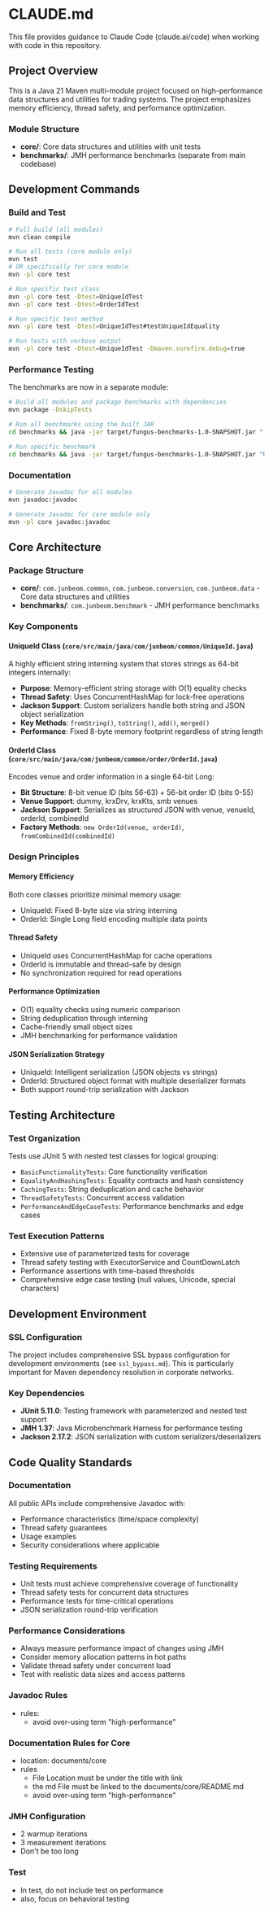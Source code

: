# CLAUDE.md

This file provides guidance to Claude Code (claude.ai/code) when working with code in this repository.

## Project Overview

This is a Java 21 Maven multi-module project focused on high-performance data structures and utilities for trading systems. The project emphasizes memory efficiency, thread safety, and performance optimization.

### Module Structure
- **core/**: Core data structures and utilities with unit tests
- **benchmarks/**: JMH performance benchmarks (separate from main codebase)

## Development Commands

### Build and Test
```bash
# Full build (all modules)
mvn clean compile

# Run all tests (core module only)
mvn test
# OR specifically for core module
mvn -pl core test

# Run specific test class
mvn -pl core test -Dtest=UniqueIdTest
mvn -pl core test -Dtest=OrderIdTest

# Run specific test method
mvn -pl core test -Dtest=UniqueIdTest#testUniqueIdEquality

# Run tests with verbose output
mvn -pl core test -Dtest=UniqueIdTest -Dmaven.surefire.debug=true
```

### Performance Testing
The benchmarks are now in a separate module:
```bash
# Build all modules and package benchmarks with dependencies
mvn package -DskipTests

# Run all benchmarks using the built JAR
cd benchmarks && java -jar target/fungus-benchmarks-1.0-SNAPSHOT.jar ".*Benchmark.*"

# Run specific benchmark
cd benchmarks && java -jar target/fungus-benchmarks-1.0-SNAPSHOT.jar "UniqueIdBenchmark"
```

### Documentation
```bash
# Generate Javadoc for all modules
mvn javadoc:javadoc

# Generate Javadoc for core module only
mvn -pl core javadoc:javadoc
```

## Core Architecture

### Package Structure
- **core/**: `com.junbeom.common`, `com.junbeom.conversion`, `com.junbeom.data` - Core data structures and utilities
- **benchmarks/**: `com.junbeom.benchmark` - JMH performance benchmarks

### Key Components

#### UniqueId Class (`core/src/main/java/com/junbeom/common/UniqueId.java`)
A highly efficient string interning system that stores strings as 64-bit integers internally:
- **Purpose**: Memory-efficient string storage with O(1) equality checks
- **Thread Safety**: Uses ConcurrentHashMap for lock-free operations
- **Jackson Support**: Custom serializers handle both string and JSON object serialization
- **Key Methods**: `fromString()`, `toString()`, `add()`, `merged()`
- **Performance**: Fixed 8-byte memory footprint regardless of string length

#### OrderId Class (`core/src/main/java/com/junbeom/common/order/OrderId.java`)
Encodes venue and order information in a single 64-bit Long:
- **Bit Structure**: 8-bit venue ID (bits 56-63) + 56-bit order ID (bits 0-55)
- **Venue Support**: dummy, krxDrv, krxKts, smb venues
- **Jackson Support**: Serializes as structured JSON with venue, venueId, orderId, combinedId
- **Factory Methods**: `new OrderId(venue, orderId)`, `fromCombinedId(combinedId)`

### Design Principles

#### Memory Efficiency
Both core classes prioritize minimal memory usage:
- UniqueId: Fixed 8-byte size via string interning
- OrderId: Single Long field encoding multiple data points

#### Thread Safety
- UniqueId uses ConcurrentHashMap for cache operations
- OrderId is immutable and thread-safe by design
- No synchronization required for read operations

#### Performance Optimization
- O(1) equality checks using numeric comparison
- String deduplication through interning
- Cache-friendly small object sizes
- JMH benchmarking for performance validation

#### JSON Serialization Strategy
- UniqueId: Intelligent serialization (JSON objects vs strings)
- OrderId: Structured object format with multiple deserializer formats
- Both support round-trip serialization with Jackson

## Testing Architecture

### Test Organization
Tests use JUnit 5 with nested test classes for logical grouping:
- `BasicFunctionalityTests`: Core functionality verification
- `EqualityAndHashingTests`: Equality contracts and hash consistency
- `CachingTests`: String deduplication and cache behavior
- `ThreadSafetyTests`: Concurrent access validation
- `PerformanceAndEdgeCaseTests`: Performance benchmarks and edge cases

### Test Execution Patterns
- Extensive use of parameterized tests for coverage
- Thread safety testing with ExecutorService and CountDownLatch
- Performance assertions with time-based thresholds
- Comprehensive edge case testing (null values, Unicode, special characters)

## Development Environment

### SSL Configuration
The project includes comprehensive SSL bypass configuration for development environments (see `ssl_bypass.md`). This is particularly important for Maven dependency resolution in corporate networks.

### Key Dependencies
- **JUnit 5.11.0**: Testing framework with parameterized and nested test support
- **JMH 1.37**: Java Microbenchmark Harness for performance testing
- **Jackson 2.17.2**: JSON serialization with custom serializers/deserializers

## Code Quality Standards

### Documentation
All public APIs include comprehensive Javadoc with:
- Performance characteristics (time/space complexity)
- Thread safety guarantees
- Usage examples
- Security considerations where applicable

### Testing Requirements
- Unit tests must achieve comprehensive coverage of functionality
- Thread safety tests for concurrent data structures
- Performance tests for time-critical operations
- JSON serialization round-trip verification

### Performance Considerations
- Always measure performance impact of changes using JMH
- Consider memory allocation patterns in hot paths
- Validate thread safety under concurrent load
- Test with realistic data sizes and access patterns

### Javadoc Rules
- rules:
    - avoid over-using term "high-performance"

### Documentation Rules for Core
- location: documents/core
- rules
    - File Location must be under the title with link
    - the md File must be linked to the documents/core/README.md
    - avoid over-using term "high-performance"


### JMH Configuration
- 2 warmup iterations
- 3 measurement iterations
- Don't be too long

### Test
- In test, do not include test on performance
- also, focus on behavioral testing